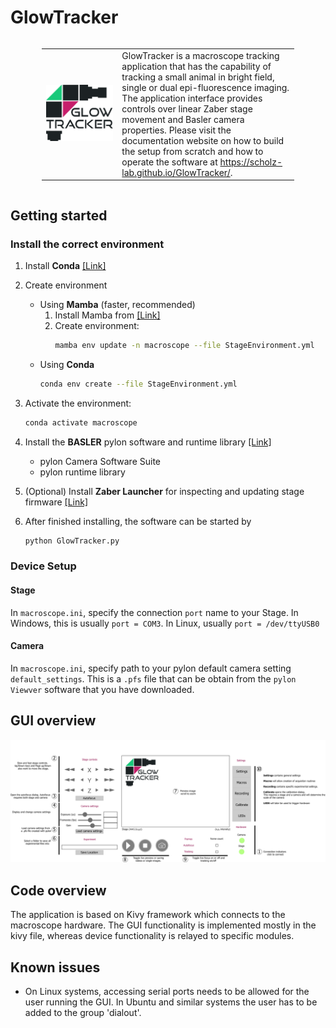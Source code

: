 # GlowTracker

<div style="display: flex; justify-content: center; align-items: center;">
    <table style="width: 80%; border: none;">
        <colgroup>
            <col style="width: 30%;">
        </colgroup>
        <tr>
            <td>
                <img src="glowtracker/images/macroscope_logo.png" alt="photo macroscope" display="block">
            </td>
            <td style="text-align: left; vertical-align: top;">   
                GlowTracker is a macroscope tracking application that has the capability of tracking a small animal in bright field, single or dual epi-fluorescence imaging. The application interface provides controls over linear Zaber stage movement and Basler camera properties. Please visit the documentation website on how to build the setup from scratch and how to operate the software at <a href="https://scholz-lab.github.io/GlowTracker/">https://scholz-lab.github.io/GlowTracker/</a>.
            </td>
        </tr>
    </table>
</div>


## Getting started
### Install the correct environment
1. Install **Conda** [[Link]](https://conda.io/projects/conda/en/latest/user-guide/install/index.html)
2. Create environment
    - Using **Mamba** (faster, recommended)
        1. Install Mamba from [[Link]](https://mamba.readthedocs.io/en/latest/installation.html)
        2. Create environment: 
            ```bash 
            mamba env update -n macroscope --file StageEnvironment.yml
            ```
    - Using **Conda**
        ```bash 
        conda env create --file StageEnvironment.yml
        ```

3. Activate the environment: 
    ```bash
    conda activate macroscope
    ```

4. Install the **BASLER** pylon software and runtime library [[Link]](https://www.baslerweb.com/en/software/pylon/)
    - pylon Camera Software Suite
    - pylon runtime library

5. (Optional) Install **Zaber Launcher** for inspecting and updating stage firmware [[Link]](https://software.zaber.com/zaber-launcher/download)

6. After finished installing, the software can be started by
    ```bash
    python GlowTracker.py
    ```

### Device Setup
#### Stage
In `macroscope.ini`, specify the connection `port` name to your Stage. In Windows, this is usually `port = COM3`. In Linux, usually `port = /dev/ttyUSB0`

#### Camera
In `macroscope.ini`, specify path to your pylon default camera setting `default_settings`. This is a `.pfs` file that can be obtain from the `pylon Viewver` software that you have downloaded.

## GUI overview
<img alt="annotated GUI" src="glowtracker/images/gui_annotation.png" width="1250">

## Code overview

The application is based on Kivy framework which connects to the macroscope hardware.
The GUI functionality is implemented mostly in the kivy file, whereas device functionality is relayed to specific modules.

## Known issues

- On Linux systems, accessing serial ports needs to be allowed for the user running the GUI. In Ubuntu and similar systems the user has to be added to the group 'dialout'.
